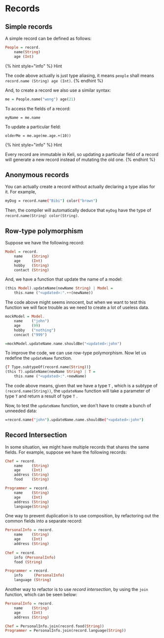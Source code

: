 # Records

## Simple records

A simple record can be defined as follows:

```haskell
People = record.
    name(String)
    age (Int)
```

{% hint style="info" %}
Hint

The code above actually is just type aliasing, it means `people` shall means `record.name (String) age (Int)`. 
{% endhint %}

And, to create a record we also use a similar syntax:

```haskell
me = People.name("wong") age(21)
```

To access the fields of a record:

```text
myName = me.name
```

To update a particular field:

```text
olderMe = me.age(me.age.+(10))
```

{% hint style="info" %}
Hint

Every record are immutable in Keli, so updating a particular field of a record will generate a new record instead of mutating the old one.
{% endhint %}

## Anonymous records

You can actually create a record without actually declaring a type alias for it. For example,

```bash
myDog = record.name("Bibi") color("brown")
```

Then, the compiler will automatically deduce that `myDog` have the type of `record.name(String) color(String)`.

## Row-type polymorphism

Suppose we have the following record:

```haskell
Model = record.
    name    (String)
    age     (Int)
    hobby   (String)
    contact (String)
```

And, we have a function that update the name of a model:

```haskell
(this Model).updateName(newName String) | Model =
    this.name ("<updated>:".++(newName))
```

The code above might seems innocent, but when we want to test this function we will face trouble as we need to create a lot of useless data.

```haskell
mockModel = Model.
    name    ("john")
    age     (99)
    hobby   ("nothing")
    concact ("999")

=mockModel.updateName.name.shouldBe("<updated>:john")
```

To improve the code, we can use row-type polymorphism. Now let us redefine the `updateName` function.

```haskell
{T Type.subtypeOf(record.name(String))}
(this T).updateName(newName String) | T = 
    this.name ("<updated>:".+newName)
```

The code above means, given that we have a type `T` , which is a subtype of `(record.name(String))`, the `updateName` function will take a parameter of type `T` and return a result of type `T` .

Now, to test the `updateName` function, we don't have to create a bunch of unneeded data:

```bash
=record.name("john").updateName.name.shouldBe("<updated>:john")
```

## Record Intersection

In some situation, we might have multiple records that shares the same fields. For example, suppose we have the following records:

```haskell
Chef = record.
    name    (String)
    age     (Int)
    address (String)
    food    (String)

Programmer = record.
    name    (String)
    age     (Int)
    address (String)
    language(String)
```

One way to prevent duplication is to use composition, by refactoring out the common fields into a separate record:

```haskell
PersonalInfo = record.
    name    (String)
    age     (Int)
    address (String)
    
Chef = record.
    info (PersonalInfo)
    food (String)

Programmer = record.
    info     (PersonalInfo)
    language (String)
```



Another way to refactor is to use _record intersection_,  by using the `join` function, which can be seen below:

```haskell
PersonalInfo = record.
    name    (String)
    age     (Int)
    address (String)

Chef = PersonalInfo.join(record.food(String))
Programmer = PersonalInfo.join(record.language(String))
```

